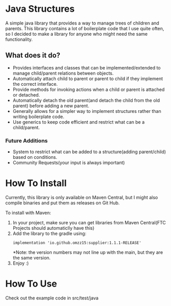 # Java Structures

A simple java library that provides a way to manage trees of children and parents. This library contains a lot of boilerplate code that I use quite often, so I decided to make a library for anyone who might need the same functionality.

## What does it do?
- Provides interfaces and classes that can be implemented/extended to manage child/parent relations between objects.
- Automatically attach child to parent or parent to child if they implement the correct interface.
- Provide methods for invoking actions when a child or parent is attached or detached.
- Automatically detach the old parent(and detach the child from the old parent) before adding a new parent.
- Generally allows for a simpler way to implement structures rather than writing boilerplate code.
- Use generics to keep code efficient and restrict what can be a child/parent.

### Future Additions
- System to restrict what can be added to a structure(adding parent/child) based on conditions.
- Community Requests(your input is always important)

# How To Install
Currently, this library is only available on Maven Central, but I might also compile binaries and put them as releases on Git Hub.

To install with Maven:
1. In your project, make sure you can get libraries from Maven Central(FTC Projects should automaticlly have this)
2. Add the library to the gradle using:
    ```
    implementation 'io.github.omzz15:supplier:1.1.1-RELEASE'
    ``` 
    *Note: the version numbers may not line up with the main, but they are the same version. 
3. Enjoy :)

# How To Use
Check out the example code in src/test/java
